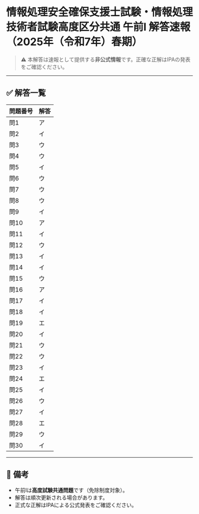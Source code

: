 # 情報処理安全確保支援士試験・情報処理技術者試験高度区分共通 午前Ⅰ 解答速報（2025年（令和7年）春期）

> ⚠️ 本解答は速報として提供する**非公式情報**です。正確な正解はIPAの発表をご確認ください。

---

## ✅ 解答一覧

| 問題番号 | 解答 |
|----------|------|
| 問1      | ア   |
| 問2      | イ   |
| 問3      | ウ   |
| 問4      | ウ   |
| 問5      | イ   |
| 問6      | ウ   |
| 問7      | ウ   |
| 問8      | ウ   |
| 問9      | イ   |
| 問10     | ア   |
| 問11     | イ   |
| 問12     | ウ   |
| 問13     | イ   |
| 問14     | イ   |
| 問15     | ウ   |
| 問16     | ア   |
| 問17     | イ   |
| 問18     | イ   |
| 問19     | エ   |
| 問20     | イ   |
| 問21     | ウ   |
| 問22     | ウ   |
| 問23     | イ   |
| 問24     | エ   |
| 問25     | イ   |
| 問26     | ウ   |
| 問27     | イ   |
| 問28     | エ   |
| 問29     | ウ   |
| 問30     | イ   |

---

## 📌 備考

- 午前Ⅰは**高度試験共通問題**です（免除制度対象）。
- 解答は順次更新される場合があります。
- 正式な正解はIPAによる公式発表をご確認ください。
